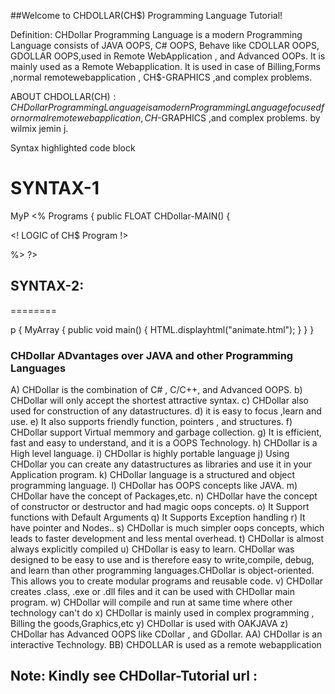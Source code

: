 ##Welcome to CHDOLLAR(CH$) Programming Language Tutorial!


Definition: CHDollar Programming Language is a modern Programming Language consists of JAVA OOPS, C# OOPS, Behave like CDOLLAR OOPS, GDOLLAR OOPS,used in Remote WebApplication , and Advanced OOPs. It is mainly used as a Remote Webapplication. It is used in case of Billing,Forms ,normal remotewebapplication , CH$-GRAPHICS ,and complex problems.


ABOUT CHDOLLAR(CH$): CHDollar Programming Language is a modern Programming Language focused for normal remotewebapplication , CH$-GRAPHICS ,and complex problems. by wilmix jemin j.

Syntax highlighted code block

# 
SYNTAX-1
=========

<CHDollar>
<PACK> MyP
<%
 <CLASS> Programs
 {
 public FLOAT CHDollar-MAIN()
 {

 
<! LOGIC  of CH$ Program !>


%>
?>
## SYNTAX-2:
========

<CHSAUCER>
<PACK> p
{
 <CLASS> MyArray
 {
 public void main()
 {
HTML.displayhtml("animate.html");
}
}
}
</CHSAUCER>
  
### CHDollar ADvantages over JAVA and other Programming Languages 

A) CHDollar is the combination of C# , C/C++, and Advanced OOPS.
b) CHDollar will only accept the shortest attractive syntax.
c) CHDollar also used for construction of any datastructures.
d) it is easy to focus ,learn and use.
e) It also supports friendly function, pointers , and structures.
f) CHDollar support Virtual memmory and garbage collection.
g) It is efficient, fast and easy to understand, and it is a OOPS Technology.
h) CHDollar is a High level language.
i) CHDollar is highly portable language
j) Using CHDollar you can create any datastructures as libraries and use it in your Application program.
k) CHDollar language is a structured and object programming language.
l) CHDollar has OOPS concepts like JAVA.
m) CHDollar have the concept of Packages,etc.
n) CHDollar have the concept of constructor or destructor and had magic oops concepts.
o) It Support functions with Default Arguments
q) It Supports Exception handling
r) It have pointer and Nodes..
s) CHDollar is much simpler oops concepts, which leads to faster development and less mental overhead.
t) CHDollar is almost always explicitly compiled
u) CHDollar is easy to learn. CHDollar was designed to be easy to use and is therefore easy to write,compile, debug, and learn than other programming languages.CHDollar is object-oriented. This allows you to create modular programs and reusable code.
v) CHDollar creates .class, .exe or .dll files and it can be used with CHDollar main program. 
w) CHDollar will compile and run at same time where other technology can't do
x) CHDollar is mainly used in complex programming , Billing the goods,Graphics,etc
y) CHDollar is used with OAKJAVA
z) CHDollar has Advanced OOPS like CDollar , and GDollar.
AA) CHDollar is an interactive Technology.
BB) CHDOLLAR is used as a remote webapplication


##  Note:  Kindly  see  CHDollar-Tutorial  url  :
